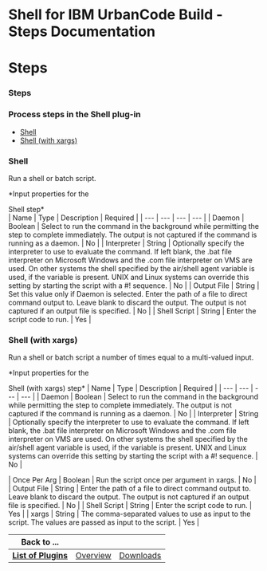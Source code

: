 
Shell for IBM UrbanCode Build - Steps Documentation
===================================================

# Steps




### Steps




 



### Process steps in the Shell plug-in


* [Shell](#shell)
* [Shell (with 
xargs)](#shell_(with_xargs))




### Shell


Run a shell or batch script.




*Input properties for the  

Shell step*  
| Name | Type | Description | Required |
| --- | --- | --- | --- |
| Daemon | Boolean | Select to run the command in the
 background while permitting the step to complete immediately. The output is not captured if the command is running as a
 daemon. | No |
| Interpreter | String | Optionally specify the interpreter to use to evaluate the command.
If left 
blank, the .bat file interpreter on Microsoft Windows and the .com file interpreter on VMS are used. On other systems 
the shell specified by the air/shell agent variable is used, if the variable is present. UNIX and Linux systems can 
override this setting by starting the script with a #! sequence. | No |
| Output File | String | Set this value only if 
Daemon is selected. Enter the path of a file
to direct command output to. Leave blank to discard the output. The output 
is not captured if an output file is specified. | No |
| Shell Script | String | Enter the script code to run. | Yes |



### Shell (with xargs)


Run a shell or batch script a number of times equal to a multi-valued input.




*Input 
properties for the  

Shell (with xargs) step*  | Name | Type | Description | Required |
| --- | --- | --- | --- |
| 
Daemon | Boolean | Select to run the command in the background while permitting the step to complete immediately. The 
output is not captured if the command is running as a daemon. | No |
| Interpreter | String | Optionally specify the 
interpreter to use to evaluate the command.
If left blank, the .bat file interpreter on Microsoft Windows and the .com 
file interpreter on VMS are used. On other systems the shell specified by the air/shell agent variable is used, if the 
variable is present. UNIX and Linux systems can override this setting by starting the script with a #! sequence. | No |

| Once Per Arg | Boolean | Run the script once per argument in xargs. | No |
| Output File | String | Enter the path of 
a file to direct command output to. Leave blank to discard the output. The output is not captured if an output file is 
specified. | No |
| Shell Script | String | Enter the script code to run. | Yes |
| xargs | String | The comma-separated
 values to use as input to the script. The values are passed as input to the script. | Yes |





|Back to ...|||
| :---: | :---: | :---: |
|[**List of Plugins**](../../index.md)|[Overview](./overview.md)|[Downloads](./downloads.md)|
